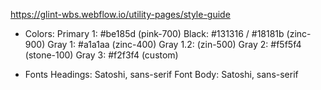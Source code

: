 https://glint-wbs.webflow.io/utility-pages/style-guide

- Colors:
Primary 1: #be185d (pink-700)
Black: #131316 / #18181b (zinc-900)
Gray 1: #a1a1aa (zinc-400)
Gray 1.2: (zin-500)
Gray 2: #f5f5f4 (stone-100)
Gray 3: #f2f3f4 (custom)

- Fonts
Headings: Satoshi, sans-serif
Font Body: Satoshi, sans-serif